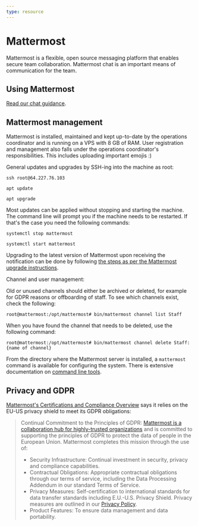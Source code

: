 ```yaml
---
type: resource
---
```


# Mattermost

Mattermost is a flexible, open source messaging platform that enables secure team collaboration. Mattermost chat is an important means of communication for the team.

## Using Mattermost

[Read our chat guidance](https://about.publiccode.net/activities/communication/using-chat.html).

## Mattermost management

Mattermost is installed, maintained and kept up-to-date by the operations coordinator and is running on a VPS with 8 GB of RAM. User registration and management also falls under the operations coordinator's responsibilities. This includes uploading important emojis :)

General updates and upgrades by SSH-ing into the machine as root:

`ssh root@64.227.76.103`

`apt update`

`apt upgrade`

Most updates can be applied without stopping and starting the machine. The command line will prompt you if the machine needs to be restarted. If that's the case you need the following commands:

`systemctl stop mattermost`

`systemctl start mattermost`

Upgrading to the latest version of Mattermost upon receiving the notification can be done by following [the steps as per the Mattermost upgrade instructions](https://docs.mattermost.com/administration/upgrade.html).

Channel and user management:

Old or unused channels should either be archived or deleted, for example for GDPR reasons or offboarding of staff. To see which channels exist, check the following:

`root@mattermost:/opt/mattermost# bin/mattermost channel list Staff`

When you have found the channel that needs to be deleted, use the following command:

`root@mattermost:/opt/mattermost# bin/mattermost channel delete Staff:{name of channel}`

From the directory where the Mattermost server is installed, a `mattermost` command is available for configuring the system. There is extensive documentation on [command line tools](https://docs.mattermost.com/manage/command-line-tools.html).

## Privacy and GDPR

[Mattermost's Certifications and Compliance Overview](https://docs.mattermost.com/overview/compliance.html) says it relies on the EU-US privacy shield to meet its GDPR obligations:

> Continual Commitment to the Principles of GDPR: [Mattermost is a collaboration hub for highly-trusted organizations](https://docs.mattermost.com/overview/compliance.html) and is committed to supporting the principles of GDPR to protect the data of people in the European Union. Mattermost completes this mission through the use of:
>
>* Security Infrastructure: Continual investment in security, privacy and compliance capabilities.
>* Contractual Obligations: Appropriate contractual obligations through our terms of service, including the Data Processing Addendum in our standard Terms of Service.
>* Privacy Measures: Self-certification to international standards for data transfer standards including E.U.-U.S. Privacy Shield. Privacy measures are outlined in our [Privacy Policy](https://mattermost.com/privacy-policy/).
>* Product Features: To ensure data management and data portability.
